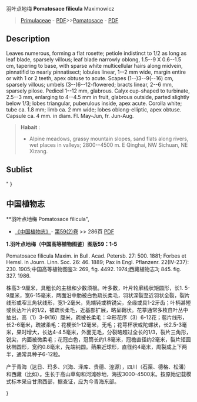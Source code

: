羽叶点地梅 **Pomatosace filicula** Maximowicz

> [Primulaceae](http://www.iplant.cn/info/Primulaceae?t=foc) - [PDF](http://www.iplant.cn/foc/pdf/Primulaceae.pdf)>>[Pomatosace](http://www.iplant.cn/info/Pomatosace?t=foc) - [PDF](http://www.iplant.cn/foc/pdf/Pomatosace.pdf)

## Description

Leaves numerous, forming a flat rosette; petiole indistinct to 1/2 as long as leaf blade, sparsely villous; leaf blade narrowly oblong, 1.5--9 X 0.6--1.5 cm, tapering to base, with sparse white multicellular hairs along midvein, pinnatifid to nearly pinnatisect; lobules linear, 1--2 mm wide, margin entire or with 1 or 2 teeth, apex obtuse to acute. Scapes (1--)3--9(--16) cm, sparsely villous; umbels (3--)6--12-flowered; bracts linear, 2--6 mm, sparsely pilose. Pedicel 1--12 mm, glabrous. Calyx cup-shaped to turbinate, 2.5--3 mm, enlarging to 4--4.5 mm in fruit, glabrous outside, parted slightly below 1/3; lobes triangular, puberulous inside, apex acute. Corolla white; tube ca. 1.8 mm; limb ca. 2 mm wide; lobes oblong-elliptic, apex obtuse. Capsule ca. 4 mm. in diam. Fl. May-Jun, fr. Jun-Aug.

> **Habait** : 
>* Alpine meadows, grassy mountain slopes, sand flats along rivers, wet places in valleys; 2800--4500 m. E Qinghai, NW Sichuan, NE Xizang.

## Sublist
"
}
## 中国植物志

**羽叶点地梅 Pomatosace filicula",

* [《中国植物志》](http://www.iplant.cn/frps)- [第59(2)卷](http://www.iplant.cn/frps/vol/59(2)) >> 286页 [PDF](http://www.iplant.cn/frps/pdf/59(2)/286.pdf)

**1.羽叶点地梅（中国高等植物图鉴）图版59：1-5**

Pomatosace filicula Maxim. in Bull. Acad. Petersb. 27: 500. 1881; Forbes et Hemsl. in Journ. Linn. Soc. 26: 46. 1889; Pax in Engl. Pflanzenr. 22(IV-237): 230. 1905;中国高等植物图鉴3: 269, fig. 4492. 1974;西藏植物志3; 845. fig. 327. 1986.

株高3-9厘米，具粗长的主根和少数须根。叶多数，叶片轮廓线状矩圆形，长1. 5-9厘米，宽6-15毫米，两面沿中肋被白色疏长柔毛，羽状深裂至近羽状全裂，裂片线形或窄三角状线形，宽1-2毫米，先端钝或稍锐尖，全缘或具1-2牙齿；叶柄甚短或长达叶片的1/2，被疏长柔毛，近基部扩展，略呈鞘状。花葶通常多枚自叶丛中抽出，高（1）3-9(16）厘米，疏被长柔毛：伞形花序（3）6-12花；苞片线形，长2-6毫米，疏被柔毛：花梗长1-12毫米，无毛；花萼杯状或陀螺状，长2.5-3毫米，果时增大，长达4-4.5毫米，外面无毛，分裂略超过全长的1/3，裂片三角形，锐尖，内面被微柔毛；花冠白色，冠筒长约1.8毫米，冠檐直径约2毫米，裂片矩圆状椭圆形，宽约0.8毫米，先端钝圆。蒴果近球形，直径约4毫米，周裂成上下两半，通常具种子6-12粒。

产于青海（达日、玛多、兴海、泽库、贵德、湟源），四川（石渠、德格、松潘）和西藏（比如）。生长于高山草甸和河滩砂地，海拔3000-4500米。按原始记载模式标本采自甘肃西部，据查证，应为今青海东部。

}
